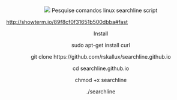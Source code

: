 <br>
<p align="center">
   <img src="https://i.giphy.com/w1dT7TOSoVzPy.gif">
Pesquise comandos linux
searchline script 
<p align="center">

http://showterm.io/89f8cf0f31651b500dbba#fast

<p align="center">
Install
<p align="center">
sudo apt-get install curl
<p align="center">
git clone https://github.com/rskallux/searchline.github.io
<p align="center">
cd searchline.github.io
<p align="center">
chmod +x searchline
<p align="center">
./searchline
